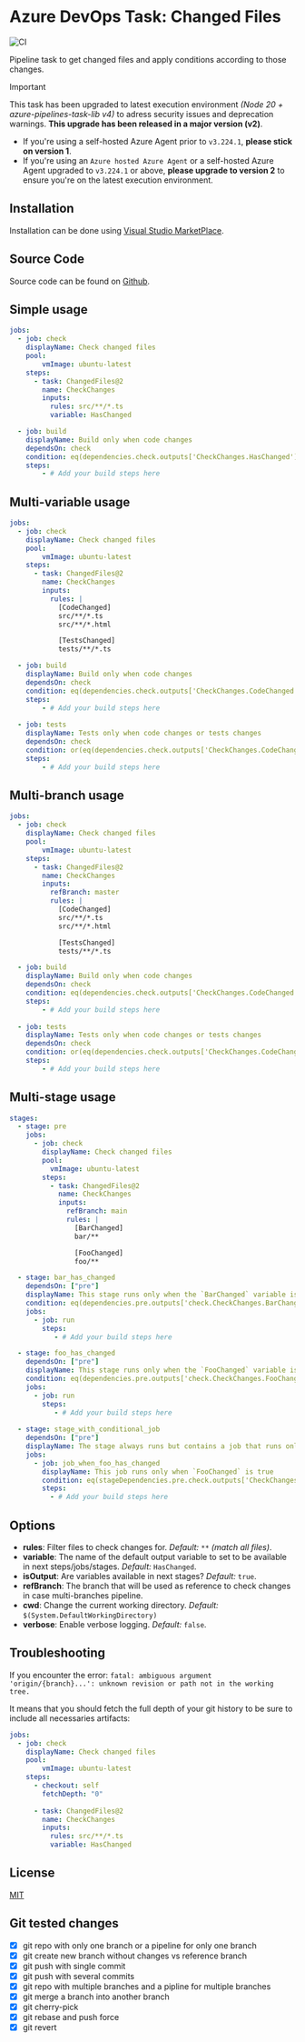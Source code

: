 # Azure DevOps Task: Changed Files

![CI](https://github.com/touchifyapp/vsts-changed-files/workflows/CI/badge.svg?event=push)

Pipeline task to get changed files and apply conditions according to those changes.


> [!IMPORTANT]
> This task has been upgraded to latest execution environment *(Node 20 + azure-pipelines-task-lib v4)* to adress security issues and deprecation warnings. **This upgrade has been released in a major version (v2)**.
> 
> - If you're using a self-hosted Azure Agent prior to `v3.224.1`, **please stick on version 1**.
> - If you're using an `Azure hosted Azure Agent` or a self-hosted Azure Agent upgraded to `v3.224.1` or above, **please upgrade to version 2** to ensure you're on the latest execution environment.

## Installation

Installation can be done using [Visual Studio MarketPlace](https://marketplace.visualstudio.com/items?itemName=touchify.vsts-changed-files).

## Source Code

Source code can be found on [Github](https://github.com/touchifyapp/vsts-changed-files).

## Simple usage

```yaml
jobs: 
  - job: check
    displayName: Check changed files
    pool:
        vmImage: ubuntu-latest
    steps:
      - task: ChangedFiles@2
        name: CheckChanges
        inputs:
          rules: src/**/*.ts
          variable: HasChanged

  - job: build
    displayName: Build only when code changes
    dependsOn: check
    condition: eq(dependencies.check.outputs['CheckChanges.HasChanged'], 'true')
    steps:
        - # Add your build steps here
```

## Multi-variable usage

```yaml
jobs: 
  - job: check
    displayName: Check changed files
    pool:
        vmImage: ubuntu-latest
    steps:
      - task: ChangedFiles@2
        name: CheckChanges
        inputs:
          rules: |
            [CodeChanged]
            src/**/*.ts
            src/**/*.html

            [TestsChanged]
            tests/**/*.ts

  - job: build
    displayName: Build only when code changes
    dependsOn: check
    condition: eq(dependencies.check.outputs['CheckChanges.CodeChanged'], 'true')
    steps:
        - # Add your build steps here
        
  - job: tests
    displayName: Tests only when code changes or tests changes
    dependsOn: check
    condition: or(eq(dependencies.check.outputs['CheckChanges.CodeChanged'], 'true'), eq(dependencies.check.outputs['CheckChanges.TestsChanged'], 'true'))
    steps:
        - # Add your build steps here
```

## Multi-branch usage

```yaml
jobs: 
  - job: check
    displayName: Check changed files
    pool:
        vmImage: ubuntu-latest
    steps:
      - task: ChangedFiles@2
        name: CheckChanges
        inputs:
          refBranch: master
          rules: |
            [CodeChanged]
            src/**/*.ts
            src/**/*.html

            [TestsChanged]
            tests/**/*.ts

  - job: build
    displayName: Build only when code changes
    dependsOn: check
    condition: eq(dependencies.check.outputs['CheckChanges.CodeChanged'], 'true')
    steps:
        - # Add your build steps here
        
  - job: tests
    displayName: Tests only when code changes or tests changes
    dependsOn: check
    condition: or(eq(dependencies.check.outputs['CheckChanges.CodeChanged'], 'true'), eq(dependencies.check.outputs['CheckChanges.TestsChanged'], 'true'))
    steps:
        - # Add your build steps here
```

## Multi-stage usage

```yaml
stages:
  - stage: pre
    jobs:
      - job: check
        displayName: Check changed files
        pool:
          vmImage: ubuntu-latest
        steps:
          - task: ChangedFiles@2
            name: CheckChanges
            inputs:
              refBranch: main 
              rules: |
                [BarChanged]
                bar/**

                [FooChanged]
                foo/**

  - stage: bar_has_changed
    dependsOn: ["pre"]
    displayName: This stage runs only when the `BarChanged` variable is true
    condition: eq(dependencies.pre.outputs['check.CheckChanges.BarChanged'], 'true')
    jobs: 
      - job: run
        steps:
           - # Add your build steps here

  - stage: foo_has_changed
    dependsOn: ["pre"]
    displayName: This stage runs only when the `FooChanged` variable is true
    condition: eq(dependencies.pre.outputs['check.CheckChanges.FooChanged'], 'true')
    jobs: 
      - job: run
        steps:
           - # Add your build steps here
           
  - stage: stage_with_conditional_job
    dependsOn: ["pre"]
    displayName: The stage always runs but contains a job that runs only when `FooChanged` is true
    jobs: 
      - job: job_when_foo_has_changed
        displayName: This job runs only when `FooChanged` is true
        condition: eq(stageDependencies.pre.check.outputs['CheckChanges.FooChanged'], 'true')
        steps:
          - # Add your build steps here
```
## Options

* __rules__: Filter files to check changes for.  _Default:_ `**` _(match all files)_.
* __variable__: The name of the default output variable to set to be available in next steps/jobs/stages. _Default:_ `HasChanged`.
* __isOutput__: Are variables available in next stages?  _Default:_ `true`.
* __refBranch__: The branch that will be used as reference to check changes in case multi-branches pipeline.
* __cwd__: Change the current working directory. _Default:_ `$(System.DefaultWorkingDirectory)`
* __verbose__: Enable verbose logging. _Default:_ `false`.

## Troubleshooting

If you encounter the error:
`fatal: ambiguous argument 'origin/{branch}...': unknown revision or path not in the working tree.`

It means that you should fetch the full depth of your git history to be sure to include all necessaries artifacts:

```yaml
jobs: 
  - job: check
    displayName: Check changed files
    pool:
        vmImage: ubuntu-latest
    steps:
      - checkout: self
        fetchDepth: "0"
        
      - task: ChangedFiles@2
        name: CheckChanges
        inputs:
          rules: src/**/*.ts
          variable: HasChanged
```

## License

[MIT](https://raw.githubusercontent.com/touchifyapp/vsts-changed-files/master/LICENSE)

## Git tested changes

* [x] git repo with only one branch or a pipeline for only one branch
* [x] git create new branch without changes vs reference branch
* [x] git push with single commit
* [x] git push with several commits
* [x] git repo with multiple branches and a pipline for multiple branches
* [x] git merge a branch into another branch
* [x] git cherry-pick
* [x] git rebase and push force
* [x] git revert
